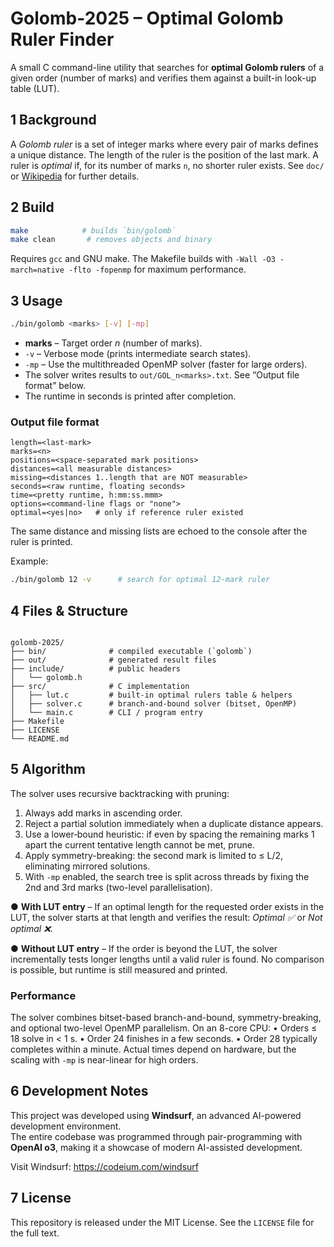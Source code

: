 # Golomb-2025 – Optimal Golomb Ruler Finder

A small C command-line utility that searches for **optimal Golomb rulers** of a given order (number of marks) and verifies them against a built-in look-up table (LUT).

## 1  Background
A *Golomb ruler* is a set of integer marks where every pair of marks defines a unique distance. The length of the ruler is the position of the last mark. A ruler is *optimal* if, for its number of marks `n`, no shorter ruler exists. See `doc/` or [Wikipedia](https://en.wikipedia.org/wiki/Golomb_ruler) for further details.

## 2  Build
```bash
make            # builds `bin/golomb`
make clean       # removes objects and binary
```
Requires `gcc` and GNU make. The Makefile builds with `-Wall -O3 -march=native -flto -fopenmp` for maximum performance.

## 3  Usage
```bash
./bin/golomb <marks> [-v] [-mp]
```
* **marks** – Target order *n* (number of marks).
* `-v` – Verbose mode (prints intermediate search states).
* `-mp` – Use the multithreaded OpenMP solver (faster for large orders).
* The solver writes results to `out/GOL_n<marks>.txt`.  See “Output file format” below.
* The runtime in seconds is printed after completion.

### Output file format
```
length=<last-mark>
marks=<n>
positions=<space-separated mark positions>
distances=<all measurable distances>
missing=<distances 1..length that are NOT measurable>
seconds=<raw runtime, floating seconds>
time=<pretty runtime, h:mm:ss.mmm>
options=<command-line flags or "none">
optimal=<yes|no>   # only if reference ruler existed
```

The same distance and missing lists are echoed to the console after the ruler is printed.

Example:
```bash
./bin/golomb 12 -v      # search for optimal 12-mark ruler
```

## 4  Files & Structure
```

golomb-2025/
├── bin/              # compiled executable (`golomb`)
├── out/              # generated result files
├── include/          # public headers
│   └── golomb.h
├── src/              # C implementation
│   ├── lut.c         # built-in optimal rulers table & helpers
│   ├── solver.c      # branch-and-bound solver (bitset, OpenMP)
│   └── main.c        # CLI / program entry
├── Makefile
├── LICENSE
└── README.md
```

## 5  Algorithm
The solver uses recursive backtracking with pruning:
1. Always add marks in ascending order.
2. Reject a partial solution immediately when a duplicate distance appears.
3. Use a lower‐bound heuristic: if even by spacing the remaining marks 1 apart the current tentative length cannot be met, prune.
4. Apply symmetry-breaking: the second mark is limited to ≤ L/2, eliminating mirrored solutions.
5. With `-mp` enabled, the search tree is split across threads by fixing the 2nd and 3rd marks (two-level parallelisation).

● **With LUT entry** – If an optimal length for the requested order exists in the LUT, the solver starts at that length and verifies the result: *Optimal ✅* or *Not optimal ❌*.

● **Without LUT entry** – If the order is beyond the LUT, the solver incrementally tests longer lengths until a valid ruler is found. No comparison is possible, but runtime is still measured and printed.

### Performance
The solver combines bitset-based branch-and-bound, symmetry-breaking, and optional two-level OpenMP parallelism. On an 8-core CPU:
• Orders ≤ 18 solve in < 1 s.
• Order 24 finishes in a few seconds.
• Order 28 typically completes within a minute.
Actual times depend on hardware, but the scaling with `-mp` is near-linear for high orders.

## 6  Development Notes
This project was developed using **Windsurf**, an advanced AI-powered development environment.  
The entire codebase was programmed through pair-programming with **OpenAI o3**, making it a showcase of modern AI-assisted development.

Visit Windsurf: <https://codeium.com/windsurf>

## 7  License
This repository is released under the MIT License. See the `LICENSE` file for the full text.

